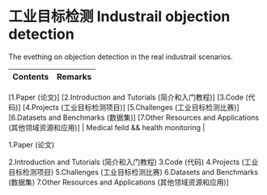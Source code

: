 # 工业目标检测 Industrail objection detection
The evething on objection detection in the real industrail scenarios.

| Contents | Remarks | 
|:-|:-|
[1.Paper (论文)]
[2.Introduction and Tutorials (简介和入门教程)]
[3.Code (代码)]
[4.Projects (工业目标检测项目)]
[5.Challenges (工业目标检测比赛)]
[6.Datasets and Benchmarks (数据集)]
[7.Other Resources and Applications (其他领域资源和应用)] | Medical feild && health monitoring |


1.Paper (论文)

2.Introduction and Tutorials (简介和入门教程)
3.Code (代码)
4.Projects (工业目标检测项目)
5.Challenges (工业目标检测比赛)
6.Datasets and Benchmarks (数据集)
7.Other Resources and Applications (其他领域资源和应用)]
